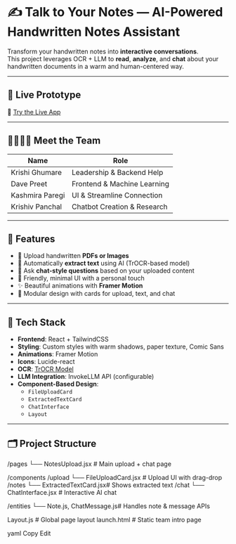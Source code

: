 # ✍️ Talk to Your Notes — AI-Powered Handwritten Notes Assistant

Transform your handwritten notes into **interactive conversations**.  
This project leverages OCR + LLM to **read**, **analyze**, and **chat** about your handwritten documents in a warm and human-centered way.

---

## 🚀 Live Prototype
🔗 [Try the Live App](https://app--talk-to-pdf-df6016e7.base44.app/)

---

## 👨‍👩‍👧‍👦 Meet the Team

| Name              | Role                                 |
|-------------------|--------------------------------------|
| Krishi Ghumare    | Leadership & Backend Help            |
| Dave Preet        | Frontend & Machine Learning          |
| Kashmira Paregi   | UI & Streamline Connection           |
| Krishiv Panchal   | Chatbot Creation & Research          |

---

## 📸 Features

- 📂 Upload handwritten **PDFs or Images**
- 🧠 Automatically **extract text** using AI (TrOCR-based model)
- 💬 Ask **chat-style questions** based on your uploaded content
- 🎨 Friendly, minimal UI with a personal touch
- ✨ Beautiful animations with **Framer Motion**
- 🧾 Modular design with cards for upload, text, and chat

---

## 🧱 Tech Stack

- **Frontend**: React + TailwindCSS
- **Styling**: Custom styles with warm shadows, paper texture, Comic Sans
- **Animations**: Framer Motion
- **Icons**: Lucide-react
- **OCR**: [TrOCR Model](https://github.com/rsommerfeld/trocr)
- **LLM Integration**: InvokeLLM API (configurable)
- **Component-Based Design**:
  - `FileUploadCard`
  - `ExtractedTextCard`
  - `ChatInterface`
  - `Layout`

---

## 🗂️ Project Structure

/pages
└── NotesUpload.jsx # Main upload + chat page

/components
/upload
└── FileUploadCard.jsx # Upload UI with drag-drop
/notes
└── ExtractedTextCard.jsx# Shows extracted text
/chat
└── ChatInterface.jsx # Interactive AI chat

/entities
└── Note.js, ChatMessage.js# Handles note & message APIs

Layout.js # Global page layout
launch.html # Static team intro page

yaml
Copy
Edit
